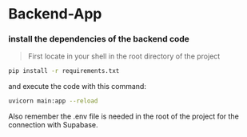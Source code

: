 # Backend-App

### install the dependencies of the backend code

> First locate in your shell in the root directory of the project

````bash
pip install -r requirements.txt
````

and execute the code with this command:

````bash
uvicorn main:app --reload
````

Also remember the .env file is needed in the root of the project for the connection with Supabase.
